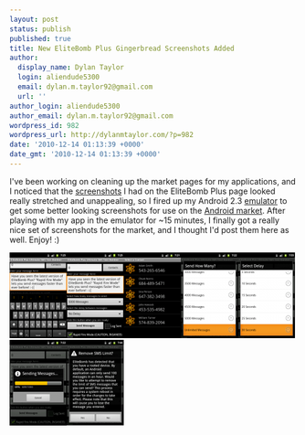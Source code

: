 ```yaml
---
layout: post
status: publish
published: true
title: New EliteBomb Plus Gingerbread Screenshots Added
author:
  display_name: Dylan Taylor
  login: aliendude5300
  email: dylan.m.taylor92@gmail.com
  url: ''
author_login: aliendude5300
author_email: dylan.m.taylor92@gmail.com
wordpress_id: 982
wordpress_url: http://dylanmtaylor.com/?p=982
date: '2010-12-14 01:13:39 +0000'
date_gmt: '2010-12-14 01:13:39 +0000'
---
```

<p>I've been working on cleaning up the market pages for my applications, and I noticed that the <a class="zem_slink" title="Screenshot" rel="wikipedia" href="http://en.wikipedia.org/wiki/Screenshot">screenshots</a> I had on the EliteBomb Plus page looked really stretched and unappealing, so I fired up my Android 2.3 <a class="zem_slink" title="Emulator" rel="wikipedia" href="http://en.wikipedia.org/wiki/Emulator">emulator</a> to get some better looking screenshots for use on the <a class="zem_slink" title="Android Market" rel="homepage" href="http://www.android.com/market/">Android market</a>. After playing with my app in the emulator for ~15 minutes, I finally got a really nice set of screenshots for the market, and I thought I'd post them here as well. Enjoy! :)</p>
<p><a rel="attachment wp-att-985" href="http://dylanmtaylor.com/2010/12/14/new-elitebomb-plus-gingerbread-screenshots-added/entry-1/"><img class="alignnone size-thumbnail wp-image-985" title="EliteBomb Plus Text Entry (1/2)" src="/images/blog/2010/12/entry-1-100x150.png" alt="" width="100" height="150" /></a><a rel="attachment wp-att-986" href="http://dylanmtaylor.com/2010/12/14/new-elitebomb-plus-gingerbread-screenshots-added/entry-2/"><img class="alignnone size-thumbnail wp-image-986" title="EliteBomb Plus Text Entry (2/2)" src="/images/blog/2010/12/entry-2-100x150.png" alt="" width="100" height="150" /></a><a rel="attachment wp-att-983" href="http://dylanmtaylor.com/2010/12/14/new-elitebomb-plus-gingerbread-screenshots-added/contacts/"><img class="alignnone size-thumbnail wp-image-983" title="EliteBomb Plus Contact List" src="/images/blog/2010/12/contacts-100x150.png" alt="" width="100" height="150" /></a><a rel="attachment wp-att-989" href="http://dylanmtaylor.com/2010/12/14/new-elitebomb-plus-gingerbread-screenshots-added/unlimited/"><img class="alignnone size-thumbnail wp-image-989" title="EliteBomb Plus Unlimited Messages" src="/images/blog/2010/12/unlimited-100x150.png" alt="" width="100" height="150" /></a><a rel="attachment wp-att-984" href="http://dylanmtaylor.com/2010/12/14/new-elitebomb-plus-gingerbread-screenshots-added/delay/"><img class="alignnone size-thumbnail wp-image-984" title="EliteBomb Plus Delay Selection" src="/images/blog/2010/12/delay-100x150.png" alt="" width="100" height="150" /></a><a rel="attachment wp-att-988" href="http://dylanmtaylor.com/2010/12/14/new-elitebomb-plus-gingerbread-screenshots-added/sending/"><img class="alignnone size-thumbnail wp-image-988" title="EliteBomb Plus Sending Messages" src="/images/blog/2010/12/sending-100x150.png" alt="" width="100" height="150" /></a><a rel="attachment wp-att-987" href="http://dylanmtaylor.com/2010/12/14/new-elitebomb-plus-gingerbread-screenshots-added/remove-limit/"><img class="alignnone size-thumbnail wp-image-987" title="EliteBomb Plus Rooted Limit Removal" src="/images/blog/2010/12/remove-limit-100x150.png" alt="" width="100" height="150" /></a></p>
<div class="zemanta-pixie" style="margin-top: 10px; height: 15px;"><img class="zemanta-pixie-img" style="border: medium none; float: right;" src="/images/blog/2011/06/pixy5.gif" alt="" /></div>
